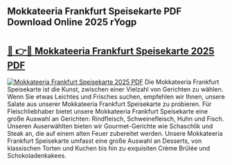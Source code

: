 ## Mokkateeria Frankfurt Speisekarte PDF Download Online 2025 rYogp

# <h2><a href="http://gc8g5b.nevu.top/?p=Mokkateeria+Frankfurt+Speisekarte">🔗 👉🔴 Mokkateeria Frankfurt Speisekarte 2025 PDF</a></h2>

[![Mokkateeria Frankfurt Speisekarte 2025 PDF](https://i.imgur.com/dBaPXMq.png)](http://gc8g5b.nevu.top/?p=Mokkateeria+Frankfurt+Speisekarte)
Die Mokkateeria Frankfurt Speisekarte ist die Kunst, zwischen einer Vielzahl von Gerichten zu wählen. Wenn Sie etwas Leichtes und Frisches suchen, empfehlen wir Ihnen, unsere Salate aus unserer Mokkateeria Frankfurt Speisekarte zu probieren. Für Fleischliebhaber bietet unsere Mokkateeria Frankfurt Speisekarte eine große Auswahl an Gerichten: Rindfleisch, Schweinefleisch, Huhn und Fisch. Unseren Auserwählten bieten wir Gourmet-Gerichte wie Schaschlik und Steak an, die auf einem alten Feuer zubereitet werden. Unsere Mokkateeria Frankfurt Speisekarte umfasst eine große Auswahl an Desserts, von klassischen Torten und Kuchen bis hin zu exquisiten Crème Brûlée und Schokoladenkakees.
